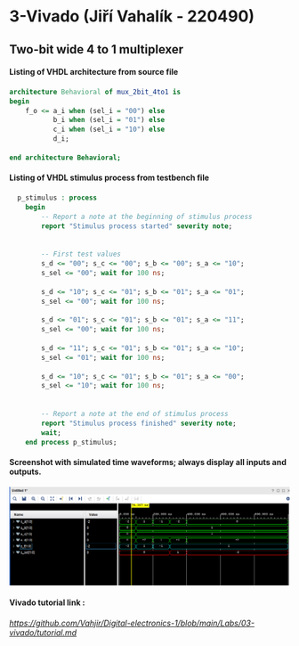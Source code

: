 # 3-Vivado (Jiří Vahalík - 220490)

## Two-bit wide 4 to 1 multiplexer

#### Listing of VHDL architecture from source file

```vhdl
architecture Behavioral of mux_2bit_4to1 is
begin
    f_o <= a_i when (sel_i = "00") else
           b_i when (sel_i = "01") else
           c_i when (sel_i = "10") else
           d_i;       

end architecture Behavioral;
```

#### Listing of VHDL stimulus process from testbench file

```vhdl
  p_stimulus : process
    begin
        -- Report a note at the beginning of stimulus process
        report "Stimulus process started" severity note;


        -- First test values
        s_d <= "00"; s_c <= "00"; s_b <= "00"; s_a <= "10"; 
        s_sel <= "00"; wait for 100 ns;
        
        s_d <= "10"; s_c <= "01"; s_b <= "01"; s_a <= "01"; 
        s_sel <= "00"; wait for 100 ns;
        
        s_d <= "01"; s_c <= "01"; s_b <= "01"; s_a <= "11"; 
        s_sel <= "00"; wait for 100 ns;
        
        s_d <= "11"; s_c <= "01"; s_b <= "01"; s_a <= "10"; 
        s_sel <= "01"; wait for 100 ns;
        
        s_d <= "10"; s_c <= "01"; s_b <= "01"; s_a <= "00"; 
        s_sel <= "10"; wait for 100 ns;
      

        -- Report a note at the end of stimulus process
        report "Stimulus process finished" severity note;
        wait;
    end process p_stimulus;
```

#### Screenshot with simulated time waveforms; always display all inputs and outputs.

![Sim](Images/Sim.PNG)

#### Vivado tutorial link : 

###### https://github.com/Vahjir/Digital-electronics-1/blob/main/Labs/03-vivado/tutorial.md